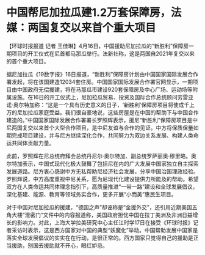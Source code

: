 # 中国帮尼加拉瓜建1.2万套保障房，法媒：两国复交以来首个重大项目

【环球时报报道 记者
王佳琳】4月16日，中国援助尼加拉瓜的“新胜利”保障房一期项目的开工仪式在尼首都马那瓜举行。法新社称，这是两国自2021年复交以来的首个重大项目。

据尼加拉瓜《19数字报》16日报道，“新胜利”保障房计划由中国国家国际发展合作署发起，将在该国建造12034套住房。中国国家国际发展合作署官网显示，一期项目由中国政府无偿援建，将在马那瓜市建设920套保障房及中心广场、运动场等附属设施。在16日的开工仪式上，尼加拉瓜贸易、投资及国际合作总统顾问劳雷亚诺·奥尔特加称：“这是一个具有历史意义的日子，‘新胜利’保障房项目将使成千上万的尼加拉瓜家庭受益。我们很自豪地说，这些房屋是在中国的帮助下与中国合作建造的。”中国国家国际发展合作署署长罗照辉表示，援尼“新胜利”保障房项目是中尼两国复交以来首个大型合作项目，是中尼友谊与合作的见证。中方将保质保量如期完成项目建设，并与尼方继续深化合作，共同努力为双边关系发展、构建人类命运共同体贡献力量。

此前，罗照辉在尼总统府拜会总统丹尼尔·奥尔特加、副总统罗萨丽奥·穆里略。奥尔特加表示，中国式现代化极大鼓舞了包括尼在内的广大发展中国家独立自主探索发展道路。尼方衷心感谢中方无私帮助尼经济社会发展，分享中国治国理政经验。罗照辉说，中方高度重视中尼关系，愿为尼现代化建设提供力所能及的帮助。希望双方在人类命运共同体理念指引下，高质量推进“一带一路”建设和全球发展倡议，深化基建、能源、教育等领域务实合作，更多开展“小而美”惠民生项目。

对于中国对尼加拉瓜的援建，“德国之声”却诬称是“金援外交”，还引用近期美国五角大楼“泄密门”文件中的内容报道称，美国政府担忧中国在拉丁美洲及非洲日益增长的影响力。对此，上海大学拉美研究中心主任江时学17日在接受《环球时报》记者采访时表示，这是西方国家对中国的典型“妖魔化”举动。中国帮助发展中国家是落实全球发展倡议的实实在在行动，是很正常的。西方国家只觉得自己的援助是正当援助，别国去援助就不开心，眼红妒忌。

